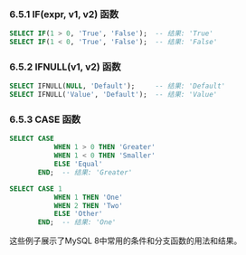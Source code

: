 ### 6.5.1 IF(expr, v1, v2) 函数
```sql
SELECT IF(1 > 0, 'True', 'False');  -- 结果: 'True'
SELECT IF(1 < 0, 'True', 'False');  -- 结果: 'False'
```

### 6.5.2 IFNULL(v1, v2) 函数
```sql
SELECT IFNULL(NULL, 'Default');     -- 结果: 'Default'
SELECT IFNULL('Value', 'Default');  -- 结果: 'Value'
```

### 6.5.3 CASE 函数
```sql
SELECT CASE 
           WHEN 1 > 0 THEN 'Greater'
           WHEN 1 < 0 THEN 'Smaller'
           ELSE 'Equal'
       END;  -- 结果: 'Greater'

SELECT CASE 1
           WHEN 1 THEN 'One'
           WHEN 2 THEN 'Two'
           ELSE 'Other'
       END;  -- 结果: 'One'
```

这些例子展示了MySQL 8中常用的条件和分支函数的用法和结果。